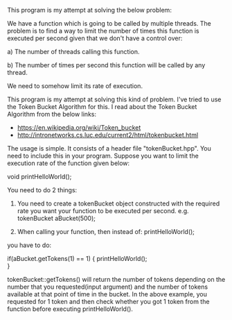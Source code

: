 This program is my attempt at solving the below problem:

We have a function which is going to be called by multiple threads. The problem is to find a way to limit the number of times this function is executed per second given that we don't have a control over:

a) The number of threads calling this function.

b) The number of times per second this function will be called by any thread.

We need to somehow limit its rate of execution.

This program is my attempt at solving this kind of problem. I've tried to use the Token Bucket Algorithm for this. I read about the Token Bucket Algorithm from the below links:

* https://en.wikipedia.org/wiki/Token_bucket
* http://intronetworks.cs.luc.edu/current2/html/tokenbucket.html

The usage is simple. It consists of a header file "tokenBucket.hpp". You need to include this in your program.
Suppose you want to limit the execution rate of the function given below:

void printHelloWorld();

You need to do 2 things:

1. You need to create a tokenBucket object constructed with the required rate you want your function to be executed per second. 
e.g. tokenBucket aBucket(500);

2. When calling your function, then instead of:
printHelloWorld();

you have to do:

if(aBucket.getTokens(1) == 1) { 
    printHelloWorld();    
}

tokenBucket::getTokens() will return the number of tokens depending on the number that you requested(input argument) and the number of tokens available at that point of time in the bucket. In the above example, you requested for 1 token and then check whether you got 1 token from the function before executing printHelloWorld().



